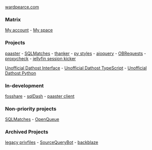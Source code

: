 [wardpearce.com](https://wardpearce.com)

### Matrix
[My account](https://matrix.to/#/@wardp:matrix.org) -
[My space](https://matrix.to/#/#wards-development-hut:matrix.org)

### Projects
[paaster](https://github.com/WardPearce/paaster) -
[SQLMatches](https://github.com/SQLMatches/API) -
[thanker](https://github.com/WardPearce/thanker) -
[py styles](https://github.com/WardPearce/py-styles) - 
[aioquery](https://github.com/WardPearce/aioquery) -
[OBRequests](https://github.com/WardPearce/OBRequests) -
[proxycheck](https://github.com/WardPearce/proxycheck) -
[jellyfin session kicker](https://github.com/WardPearce/jellyfin-session-kicker)

[Unofficial Dathost Interface](https://github.com/UnofficialDathost/Interface) -
[Unofficial Dathost TypeScript](https://github.com/UnofficialDathost/TypeScript) -
[Unofficial Dathost Python](https://github.com/UnofficialDathost/Python)

### In-development
[fosshare](https://github.com/fosshare) -
[sqlDash](https://github.com/sqlDash) -
[paaster client](https://github.com/WardPearce/paaster-client)

### Non-priority projects
[SQLMatches](https://github.com/SQLMatches) -
[OpenQueue](https://github.com/OpenQueue)

### Archived Projects
[legacy privfiles](https://github.com/privfiles/legacy-privfiles) -
[SourceQueryBot](https://github.com/WardPearce/SourceQueryBot) -
[backblaze](https://github.com/WardPearce/backblaze)
